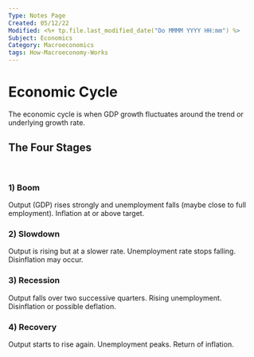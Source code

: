 ```yaml
---
Type: Notes Page
Created: 05/12/22
Modified: <%+ tp.file.last_modified_date("Do MMMM YYYY HH:mm") %>
Subject: Economics
Category: Macroeconomics
tags: How-Macroeconomy-Works
---
```


# Economic Cycle

The economic cycle is when GDP growth fluctuates around the trend or underlying growth rate.
</br>

## The Four Stages
</br>

### 1) Boom

Output (GDP) rises strongly and unemployment falls (maybe close to full employment). Inflation at or above target.

### 2) Slowdown

Output is rising but at a slower rate. Unemployment rate stops falling. Disinflation may occur.

### 3) Recession

Output falls over two successive quarters. Rising unemployment. Disinflation or possible deflation.

### 4) Recovery

Output starts to rise again. Unemployment peaks. Return of inflation.